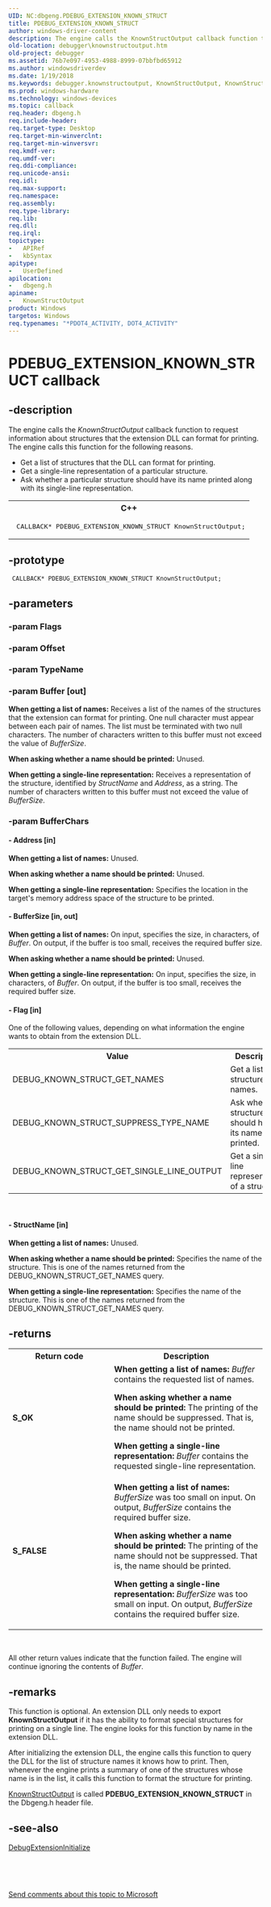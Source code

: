 ```yaml
---
UID: NC:dbgeng.PDEBUG_EXTENSION_KNOWN_STRUCT
title: PDEBUG_EXTENSION_KNOWN_STRUCT
author: windows-driver-content
description: The engine calls the KnownStructOutput callback function to request information about structures that the extension DLL can format for printing. The engine calls this function for the following reasons.
old-location: debugger\knownstructoutput.htm
old-project: debugger
ms.assetid: 76b7e097-4953-4988-8999-07bbfbd65912
ms.author: windowsdriverdev
ms.date: 1/19/2018
ms.keywords: debugger.knownstructoutput, KnownStructOutput, KnownStructOutput callback function [Windows Debugging], KnownStructOutput, PDEBUG_KNOWN_StructOutput, PDEBUG_KNOWN_StructOutput, dbgeng/KnownStructOutput, Extensions_Ref_dfff8fda-36a7-42ab-9ad7-1698c352c028.xml
ms.prod: windows-hardware
ms.technology: windows-devices
ms.topic: callback
req.header: dbgeng.h
req.include-header: 
req.target-type: Desktop
req.target-min-winverclnt: 
req.target-min-winversvr: 
req.kmdf-ver: 
req.umdf-ver: 
req.ddi-compliance: 
req.unicode-ansi: 
req.idl: 
req.max-support: 
req.namespace: 
req.assembly: 
req.type-library: 
req.lib: 
req.dll: 
req.irql: 
topictype:
-	APIRef
-	kbSyntax
apitype:
-	UserDefined
apilocation:
-	dbgeng.h
apiname:
-	KnownStructOutput
product: Windows
targetos: Windows
req.typenames: "*PDOT4_ACTIVITY, DOT4_ACTIVITY"
---
```


# PDEBUG_EXTENSION_KNOWN_STRUCT callback


## -description


The engine calls the <i>KnownStructOutput</i> callback function to request information about structures that the extension DLL can format for printing. The engine calls this function for the following reasons.
<ul>
<li>Get a list of structures that the DLL can format for printing.</li>
<li>Get a single-line representation of a particular structure.</li>
<li>Ask whether a particular structure should have its name printed along with its single-line representation.</li>
</ul><div class="code"><span codelanguage="ManagedCPlusPlus"><table>
<tr>
<th>C++</th>
</tr>
<tr>
<td>
<pre> CALLBACK* PDEBUG_EXTENSION_KNOWN_STRUCT KnownStructOutput;</pre>
</td>
</tr>
</table></span></div>

## -prototype


````
 CALLBACK* PDEBUG_EXTENSION_KNOWN_STRUCT KnownStructOutput;
````


## -parameters




### -param Flags


### -param Offset


### -param TypeName


### -param Buffer [out]

<b>When getting a list of names:</b>  Receives a list of the names of the structures that the extension can format for printing.  One null character must appear between each pair of names.  The list must be terminated with two null characters. The number of characters written to this buffer must not exceed the value of <i>BufferSize</i>.

<b>When asking whether a name should be printed:</b> Unused.

<b>When getting a single-line representation:</b>  Receives a representation  of the structure, identified by <i>StructName</i> and <i>Address</i>, as a string. The number of characters written to this buffer must not exceed the value of <i>BufferSize</i>.


### -param BufferChars








#### - Address [in]

<b>When getting a list of names:</b> Unused.

<b>When asking whether a name should be printed:</b> Unused.

<b>When getting a single-line representation:</b>  Specifies the location in the target's memory address space of the structure to be printed.


#### - BufferSize [in, out]

<b>When getting a list of names:</b>  On input, specifies the size, in characters, of  <i>Buffer</i>. On output, if the buffer is too small, receives the required buffer size.

<b>When asking whether a name should be printed:</b> Unused.

<b>When getting a single-line representation:</b>  On input, specifies the size, in characters, of <i>Buffer</i>. On output, if the buffer is too small, receives the required buffer size.


#### - Flag [in]

One of the following values, depending on what information the engine wants to obtain from the extension DLL.

<table>
<tr>
<th>Value</th>
<th>Description</th>
</tr>
<tr>
<td>
DEBUG_KNOWN_STRUCT_GET_NAMES

</td>
<td>
Get a list of structure names.

</td>
</tr>
<tr>
<td>
DEBUG_KNOWN_STRUCT_SUPPRESS_TYPE_NAME

</td>
<td>
Ask whether a structure should have its  name printed.

</td>
</tr>
<tr>
<td>
DEBUG_KNOWN_STRUCT_GET_SINGLE_LINE_OUTPUT

</td>
<td>
Get  a single-line representation of a structure.

</td>
</tr>
</table>
 


#### - StructName [in]

<b>When getting a list of names:</b>  Unused.

<b>When asking whether a name should be printed:</b> Specifies the name of the structure.  This is one of the names returned from the DEBUG_KNOWN_STRUCT_GET_NAMES query.

<b>When getting a single-line representation:</b>  Specifies the name of the structure.  This is one of the names returned from the DEBUG_KNOWN_STRUCT_GET_NAMES query.


## -returns



<table>
<tr>
<th>Return code</th>
<th>Description</th>
</tr>
<tr>
<td width="40%">
<dl>
<dt><b>S_OK</b></dt>
</dl>
</td>
<td width="60%">
<b>When getting a list of names:</b><i> Buffer</i> contains the requested list of names.

<b>When asking whether a name should be printed:</b>  The printing of the name should be suppressed. That is, the name should not be printed.   

<b>When getting a single-line representation:</b><i> Buffer</i> contains the requested single-line representation.

</td>
</tr>
<tr>
<td width="40%">
<dl>
<dt><b>S_FALSE</b></dt>
</dl>
</td>
<td width="60%">
<b>When getting a list of names:</b><i> BufferSize</i> was too small on input. On output, <i> BufferSize</i> contains the required buffer size.

<b>When asking whether a name should be printed:</b>  The printing of the name should not be suppressed. That is, the name should be printed.   

<b>When getting a single-line representation:</b><i> BufferSize</i> was too small on input. On output, <i> BufferSize</i> contains the required buffer size.

</td>
</tr>
</table>
 

All other return values indicate that the function failed.  The engine will continue ignoring the contents of <i>Buffer</i>.




## -remarks



This function is optional.  An extension DLL only needs to export <b>KnownStructOutput</b> if it has the ability to format special structures for printing on a single line.  The engine looks for this function by name in the extension DLL.

After initializing the extension DLL, the engine calls this function to query the DLL for the list of structure names it knows how to print.  Then, whenever the engine prints a summary of one of the structures whose name is in the list, it calls this function to format the structure for printing.


<a href="..\dbgeng\nc-dbgeng-pdebug_stack_provider_freestacksymframes.md">KnownStructOutput</a> is called <b>PDEBUG_EXTENSION_KNOWN_STRUCT</b>   in the Dbgeng.h header file.




## -see-also

<a href="..\dbgeng\nc-dbgeng-pdebug_extension_initialize.md">DebugExtensionInitialize</a>



 

 

<a href="mailto:wsddocfb@microsoft.com?subject=Documentation%20feedback [debugger\debugger]:%20PDEBUG_EXTENSION_KNOWN_STRUCT callback function%20 RELEASE:%20(1/19/2018)&amp;body=%0A%0APRIVACY STATEMENT%0A%0AWe use your feedback to improve the documentation. We don't use your email address for any other purpose, and we'll remove your email address from our system after the issue that you're reporting is fixed. While we're working to fix this issue, we might send you an email message to ask for more info. Later, we might also send you an email message to let you know that we've addressed your feedback.%0A%0AFor more info about Microsoft's privacy policy, see http://privacy.microsoft.com/en-us/default.aspx." title="Send comments about this topic to Microsoft">Send comments about this topic to Microsoft</a>

